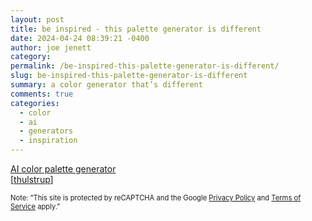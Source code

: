 ```yaml
---
layout: post
title: be inspired - this palette generator is different
date: 2024-04-24 08:39:21 -0400
author: joe jenett
category: 
permalink: /be-inspired-this-palette-generator-is-different/
slug: be-inspired-this-palette-generator-is-different
summary: a color generator that’s different
comments: true
categories:
  - color
  - ai
  - generators
  - inspiration
---
```

<a title="AI color palette generator | Deblank Colors" href="https://deblank.com/colors">AI color palette generator</a><br>[<a href="https://pinboard.in/u:thulstrup">thulstrup</a>]
<p style="font-size:.8em;">
Note: “This site is protected by reCAPTCHA and the Google <a href="[https://policies.google.com/privacy](view-source:https://policies.google.com/privacy)">Privacy Policy</a> and <a href="[https://policies.google.com/terms](view-source:https://policies.google.com/terms)">Terms of Service</a> apply.”
</p>
<a href="https://brid.gy/publish/mastodon"></a>